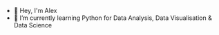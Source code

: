 - 👋 Hey, I'm Alex
- 🌱 I’m currently learning Python for Data Analysis, Data Visualisation & Data Science 
